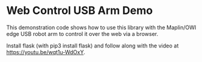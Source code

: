 # Web Control USB Arm Demo

This demonstration code shows how to use this library with the Maplin/OWI edge USB robot arm to control it over the web via a browser.

Install flask (with pip3 install flask) and follow along with the video at <https://youtu.be/wqt1u-WdOxY>.